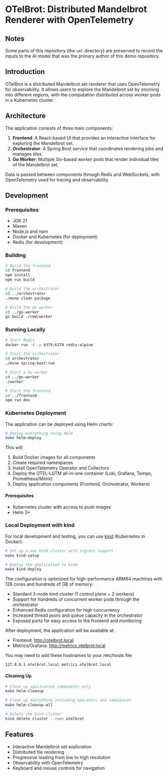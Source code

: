 # OTelBrot: Distributed Mandelbrot Renderer with OpenTelemetry

## Notes

Some parts of this repository (the `uml` directory) are preserved to record the inputs to the AI model that was the primary author of this demo repository.

## Introduction

OTelBrot is a distributed Mandelbrot set renderer that uses OpenTelemetry for observability. It allows users to explore the Mandelbrot set by zooming into different regions, with the computation distributed across worker pods in a Kubernetes cluster.

## Architecture

The application consists of three main components:

1. **Frontend**: A React-based UI that provides an interactive interface for exploring the Mandelbrot set.
2. **Orchestrator**: A Spring Boot service that coordinates rendering jobs and manages tiles.
3. **Go Worker**: Multiple Go-based worker pods that render individual tiles of the Mandelbrot set.

Data is passed between components through Redis and WebSockets, with OpenTelemetry used for tracing and observability.

## Development

### Prerequisites

- JDK 21
- Maven
- Node.js and npm
- Docker and Kubernetes (for deployment)
- Redis (for development)

### Building

```bash
# Build the frontend
cd frontend
npm install
npm run build

# Build the orchestrator
cd ../orchestrator
./mvnw clean package

# Build the Go worker
cd ../go-worker
go build ./cmd/worker
```

### Running Locally

```bash
# Start Redis
docker run -d -p 6379:6379 redis:alpine

# Start the orchestrator
cd orchestrator
./mvnw spring-boot:run

# Start a Go worker
cd ../go-worker
./worker

# Start the frontend
cd ../frontend
npm run dev
```

### Kubernetes Deployment

The application can be deployed using Helm charts:

```bash
# Deploy everything using Helm
make helm-deploy
```

This will:
1. Build Docker images for all components
2. Create required namespaces
3. Install OpenTelemetry Operator and Collectors
4. Deploy the OTEL-LGTM all-in-one container (Loki, Grafana, Tempo, Prometheus/Mimir)
5. Deploy application components (Frontend, Orchestrator, Workers)

#### Prerequisites

- Kubernetes cluster with access to push images
- Helm 3+

### Local Deployment with kind

For local development and testing, you can use [kind](https://kind.sigs.k8s.io/) (Kubernetes in Docker):

```bash
# Set up a new kind cluster with ingress support
make kind-setup

# Deploy the application to kind
make kind-deploy
```

The configuration is optimized for high-performance ARM64 machines with 128 cores and hundreds of GB of memory:

- Standard 3-node kind cluster (1 control plane + 2 workers)
- Support for hundreds of concurrent worker pods through the orchestrator
- Enhanced Redis configuration for high concurrency
- Increased thread pools and queue capacity in the orchestrator
- Exposed ports for easy access to the frontend and monitoring

After deployment, the application will be available at:
- Frontend: http://otelbrot.local
- Metrics/Grafana: http://metrics.otelbrot.local

You may need to add these hostnames to your /etc/hosts file:
```
127.0.0.1 otelbrot.local metrics.otelbrot.local
```

#### Cleaning Up

```bash
# Clean up application components only
make helm-cleanup

# Clean up everything including operators and namespaces
make helm-cleanup-all

# Delete the kind cluster
kind delete cluster --name otelbrot
```

## Features

- Interactive Mandelbrot set exploration
- Distributed tile rendering
- Progressive loading from low to high resolution
- Observability with OpenTelemetry
- Keyboard and mouse controls for navigation